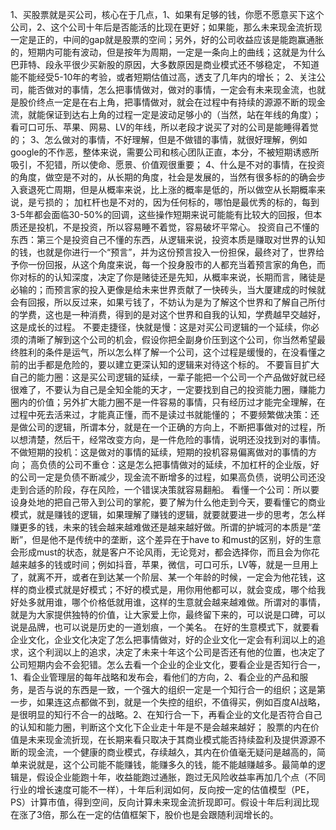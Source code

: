 1、买股票就是买公司，核心在于几点，1、如果有足够的钱，你愿不愿意买下这个公司，2、这个公司十年后是否能活的比现在更好；如果能，那么未来现金流折现一定是正的，中间的gap就是股票的空间；另外，好的公司收益应该是能跑赢通胀的，短期内可能有波动，但是按年为周期，一定是一条向上的曲线；这就是为什么巴菲特、段永平很少买新股的原因，大多数原因是商业模式还不够稳定， 不知道能不能经受5-10年的考验，或者短期估值过高，透支了几年内的增长；
2、关注公司，能否做对的事情，怎么把事情做对，做对的事情，一定会有未来现金流，也就是股价终点一定是在右上角，把事情做对，就会在过程中有持续的源源不断的现金流，就能保证到达右上角的过程一定是波动足够小的（当然，站在年线的角度）；看可口可乐、苹果、网易、LV的年线，所以老段才说买了对的公司是能睡得着觉的；
3、怎么做对的事情，不好理解，但是不做错的事情，就很好理解，例如google的不作恶，整体来说，需要公司和核心团队正直，本分，不被短期诱惑所吸引，不犯错，所以使命、愿景、价值观很重要；
4、什么是不对的事情，在投资的角度，做空是不对的，从长期的角度，社会是发展的，当然有很多标的的确会步入衰退死亡周期，但是从概率来说，比上涨的概率是低的，所以做空从长期概率来说，是亏损的；
加杠杆也是不对的，因为任何标的，哪怕是最优秀的标的，每到3-5年都会面临30-50%的回调，这些操作短期来说可能能有比较大的回报，但本质还是投机，不是投资，所以容易睡不着觉，容易破坏平常心。
投资自己不懂的东西：第三个是投资自己不懂的东西，从逻辑来说，投资本质是赚取对世界的认知的钱，也就是你进行一个“预言”，并为这份预言投入一份担保，最终对了，世界给予你一份回报，从这个角度来说，每一个投身股市的人都充当着预言家的角色，而你对标的的认知深度，决定了你是赌徒还是先知，从概率来说，长期而言，赌徒是必输的；而预言家的投入更像是给未来世界贡献了一快砖头，当大厦建成的时候就会有回报，所以反过来，如果亏钱了，不妨认为是为了解这个世界和了解自己所付的学费，这也是一种消费，得到的是对这个世界和自我的认知，学费越早交越好，这是成长的过程。
不要走捷径，快就是慢：这是对买公司逻辑的一个延续，你必须的清晰了解到这个公司的机会，假设你把全副身价压到这个公司，你当然希望最终胜利的条件是运气，所以怎么样了解一个公司，这个过程是缓慢的，在没看懂之前的出手都是危险的，要以建立更深认知的逻辑来对待这个标的。
不要盲目扩大自己的能力圈：这是买公司逻辑的延续，一辈子能把一个公司一个产品做好就已经很难了，不要认为自己是全知全能的天才，一定要找到自己的投资能力圈，赚能力圈内的价值；另外扩大能力圈不是一件容易的事情，只有经历过才能完全理解，在过程中死去活来过，才能真正懂，而不是读过书就能懂的；
不要频繁做决策：还是做公司的逻辑，所谓本分，就是在一个正确的方向上，不断把事做对的过程，所以想清楚，然后干，经常改变方向，是一件危险的事情，说明还没找到对的事情。
不做短期的投机：这是做对的事情的延续，短期的投机容易偏离做对的事情的方向；
高负债的公司不重仓：这是怎么把事情做对的延续，不加杠杆的企业版，好的公司一定是负债不断减少，现金流不断增多的过程，如果高负债，说明公司还没走到合适的阶段，存在风险，一个错误决策就容易翻船。
看懂一个公司：所以要设身处地的把自己带入到公司的掌舵，要了解为什么他走到今天，要看懂它的商业模式，就是赚钱的逻辑，如果理解了赚钱的逻辑，就要就要进一步的思考，怎么样赚更多的钱，未来的钱会越来越难做还是越来越好做。所谓的护城河的本质是“垄断”，但是他不是传统中的垄断，这个差异在于have to 和must的区别，好的生意会形成must的状态，就是客户不论风雨，无论竞对，都会选择你，而且会为你花越来越多的钱或时间；例如抖音，苹果，微信，可口可乐，LV等，就是一旦用上了，就离不开，或者在到达某一个阶层、某一个年龄的时候，一定会为他花钱，这样的商业模式就是好模式；不好的模式是，用你用他都可以，就会变成，哪个给我好处多就用谁，哪个价格低就用谁，这样的生意就会越来越难做。所谓对的事情，就是为大家提供独特的价值，让大家爱上你，最终留下来的，可以说是口碑，可以说是品牌，也可以说是历史的一道划痕，一个美名。
在好的生意模式下，就要看企业文化，企业文化决定了怎么把事情做对，好的企业文化一定会有利润以上的追求，这个利润以上的追求，决定了未来十年这个公司是否还有他的位置，也决定了公司短期内会不会犯错。怎么去看一个企业的企业文化，要看企业是否知行合一，1、看企业管理层的每年战略和发布会，看他们的方向，2、看企业的产品和服务，是否与说的东西是一致，一个强大的组织一定是一个知行合一的组织；这是第一步，如果连这点都做不到，就是一个失控的组织，不值得买，例如百度AI战略，是很明显的知行不合一的战略。2、在知行合一下，再看企业的文化是否符合自己的认知和能力圈，判断这个文化下企业走十年是不是会越来越好；
股票的内在价值是未来现金流折现，在长期来看只取决于其商业模式能否持续盈利及提供源源不断的现金流，一个健康的商业模式，存续越久，其内在价值毫无疑问是越高的，简单来说就是，这个公司能不能赚钱，能赚多久的钱，能不能越赚越多。最简单的逻辑是，假设企业能跑十年，收益能跑过通胀，跑过无风险收益率再加几个点（不同行业的增长速度可能不一样），十年后利润如何，反向按一定的估值模型（PE，PS）计算市值，得到空间，反向计算未来现金流折现即可。假设十年后利润比现在涨了3倍，那么在一定的估值框架下，股价也是会跟随利润增长的。